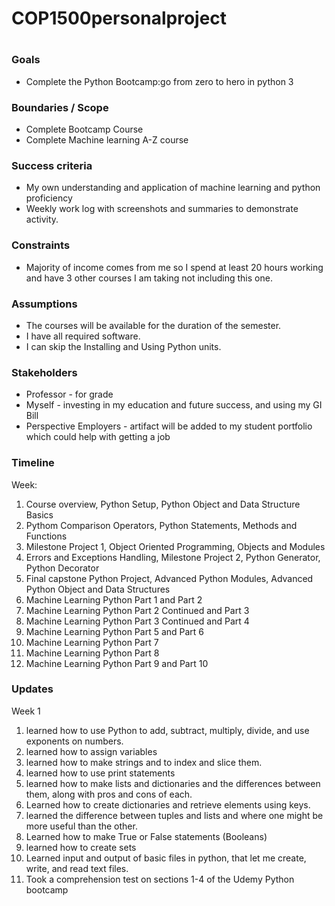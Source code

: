 # COP1500personalproject

# 
### Goals

-   Complete the Python Bootcamp:go from zero to hero in python 3

### Boundaries / Scope

-   Complete Bootcamp Course
-   Complete Machine learning A-Z course
### Success criteria

-   My own understanding and application of machine learning and python proficiency
-   Weekly work log with screenshots and summaries to demonstrate activity.

### Constraints

-   Majority of income comes from me so I spend at least 20 hours working and have 3 other courses I am taking not including this one.

### Assumptions

-   The courses will be available for the duration of the semester.
-   I have all required software.
-   I can skip the Installing and Using Python units.

### Stakeholders

-   Professor - for grade
-   Myself - investing in my education and future success, and using my GI Bill
-   Perspective Employers - artifact will be added to my student portfolio which could help with getting a job

### Timeline

Week:

1.  Course overview, Python Setup, Python Object and Data Structure Basics
2.  Pythom Comparison Operators, Python Statements, Methods and Functions
3.  Milestone Project 1, Object Oriented Programming, Objects and Modules
4.  Errors and Exceptions Handling, Milestone Project 2, Python Generator, Python Decorator
5.  Final capstone Python Project, Advanced Python Modules, Advanced Python Object and Data Structures
6.  Machine Learning Python Part 1 and Part 2
7.  Machine Learning Python Part 2 Continued and Part 3
8.  Machine Learning Python Part 3 Continued and Part 4
9.  Machine Learning Python Part 5 and Part 6
10. Machine Learning Python Part 7
11. Machine Learning Python Part 8
12. Machine Learning Python Part 9 and Part 10

### Updates

Week 1

1. learned how to use Python to add, subtract, multiply, divide, and use exponents on numbers.
2. learned how to assign variables
3. learned how to make strings and to index and slice them.
4. learned how to use print statements
5. learned how to make lists and dictionaries and the differences between them, along with pros and cons of each.
6. Learned how to create dictionaries and retrieve elements using keys.
7. learned the difference between tuples and lists and where one might be more useful than the other.
8. Learned how to make True or False statements (Booleans)
9. learned how to create sets
10. Learned input and output of basic files in python, that let me create, write, and read text files.
11. Took a comprehension test on sections 1-4 of the Udemy Python bootcamp
